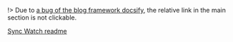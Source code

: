 !> Due to [a bug of the blog framework docsify](https://github.com/docsifyjs/docsify/issues/865), the relative link in the main section is not clickable.

<i-exp status="success"></i-exp>
<i-arch working from="Feb 11, 2019" to="Feb 14, 2019"></i-arch>

[Sync Watch readme](https://raw.githubusercontent.com/Jack-Works/Sync-watch/master/README.md ':include')
